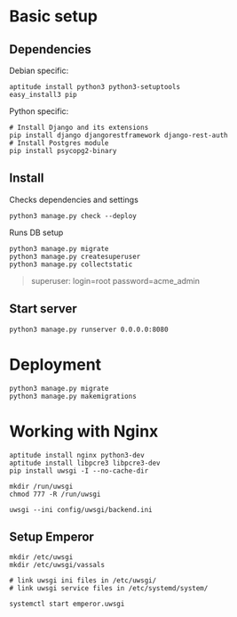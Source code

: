 # Basic setup
## Dependencies

Debian specific:
```
aptitude install python3 python3-setuptools
easy_install3 pip
```

Python specific:
```
# Install Django and its extensions
pip install django djangorestframework django-rest-auth
# Install Postgres module
pip install psycopg2-binary
```

## Install

Checks dependencies and settings
```
python3 manage.py check --deploy
```

Runs DB setup
```
python3 manage.py migrate
python3 manage.py createsuperuser
python3 manage.py collectstatic
```
> superuser: login=root password=acme_admin

## Start server
```
python3 manage.py runserver 0.0.0.0:8080
```

# Deployment
```
python3 manage.py migrate
python3 manage.py makemigrations
```

# Working with Nginx
```
aptitude install nginx python3-dev
aptitude install libpcre3 libpcre3-dev
pip install uwsgi -I --no-cache-dir

mkdir /run/uwsgi
chmod 777 -R /run/uwsgi

uwsgi --ini config/uwsgi/backend.ini
```

## Setup Emperor
```
mkdir /etc/uwsgi
mkdir /etc/uwsgi/vassals

# link uwsgi ini files in /etc/uwsgi/
# link uwsgi service files in /etc/systemd/system/

systemctl start emperor.uwsgi
```